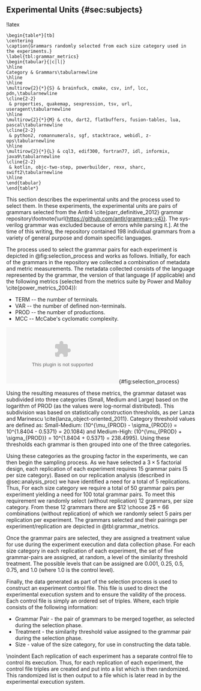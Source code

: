 ## Experimental Units {#sec:subjects}

!latex
~~~
\begin{table*}[tb]
\centering
\caption{Grammars randomly selected from each size category used in the experiments.}
\label{tbl:grammar_metrics}
\begin{tabular}{|c|l|}
\hline
Category & Grammars\tabularnewline
\hline
\hline
\multirow{2}{*}{S} & brainfuck, cmake, csv, inf, lcc, pdn,\tabularnewline
\cline{2-2}
 & properties, quakemap, sexpression, tsv, url, useragent\tabularnewline
\hline
\multirow{2}{*}{M} & cto, dart2, flatbuffers, fusion-tables, lua, pascal\tabularnewline
\cline{2-2}
 & python2, romannumerals, sgf, stacktrace, webidl, z-ops\tabularnewline
\hline
\multirow{2}{*}{L} & cql3, edif300, fortran77, idl, informix, java9\tabularnewline
\cline{2-2}
 & kotlin, objc-two-step, powerbuilder, rexx, sharc, swift2\tabularnewline
\hline
\end{tabular}
\end{table*}
~~~

This section describes the experimental units and the process used to select them. In these experiments, the experimental units are pairs of grammars selected from the Antlr4 \cite{parr_definitive_2012} grammar repository\footnote{\url{https://github.com/antlr/grammars-v4}}. The sys-verilog grammar was excluded because of errors while parsing it.]. At the time of this writing, the repository contained 198 individual grammars from a variety of general purpose and domain specific languages.

The process used to select the grammar pairs for each experiment is depicted in @fig:selection_process and works as follows. Initially, for each of the grammars in the repository we collected a combination of metadata and metric measurements. The metadata collected consists of the language represented by the grammar, the version of that language (if applicable) and the following metrics (selected from the metrics suite by Power and Malloy \cite{power_metrics_2004}):

* TERM -- the number of terminals.
* VAR -- the number of defined non-terminals.
* PROD -- the number of productions.
* MCC -- McCabe's cyclomatic complexity.

![Experimental unit selection process.](images/paper/selection_process.eps){#fig:selection_process}

Using the resulting measures of these metrics, the grammar dataset was subdivided into three categories (Small, Medium and Large) based on the logarithm of PROD (as the values were log-normal distributed). This subdivision was based on statistically construction thresholds, as per Lanza and Marinescu \cite{lanza_object-oriented_2011}. Category threshold values are defined as: Small-Medium: \(10^{\mu_{PROD} - \sigma_{PROD}} = 10^{1.8404 - 0.5371} = 20.1084\) and Medium-High: \(10^{\mu_{PROD} + \sigma_{PROD}} = 10^{1.8404 + 0.5371} = 238.4995\). Using these thresholds each grammar is then grouped into one of the three categories.

Using these categories as the grouping factor in the experiments, we can then begin the sampling process. As we have selected a $3\times 5$ factorial design, each replication of each experiment requires 15 grammar pairs (5 per size category). Based on our replication analysis (described in @sec:analysis_proc) we have identified a need for a total of 5 replications. Thus, For each size category we require a total of 50 grammar pairs per experiment yielding a need for 100 total grammar pairs. To meet this requirement we randomly select (without replication) 12 grammars, per size category. From these 12 grammars there are $12 \choose 2$ = 66 combinations (without replication) of which we randomly select 5 pairs per replication per experiment. The grammars selected and their pairings per experiment/replication are depicted in @tbl:grammar_metrics.

Once the grammar pairs are selected, they are assigned a treatment value for use during the experiment execution and data collection phase. For each size category in each replication of each experiment, the set of five grammar-pairs are assigned, at random, a level of the similarity threshold treatment. The possible levels that can be assigned are 0.001, 0.25, 0.5, 0.75, and 1.0 (where 1.0 is the control level).

Finally, the data generated as part of the selection process is used to construct an experiment control file. This file is used to direct the experimental execution system and to ensure the validity of the process. Each control file is simply an ordered set of triples. Where, each triple consists of the following information:

* Grammar Pair - the pair of grammars to be merged together, as selected during the selection phase.
* Treatment - the similarity threshold value assigned to the grammar pair during the selection phase.
* Size - value of the size category, for use in constructing the data table.

\noindent Each replication of each experiment has a separate control file to control its execution. Thus, for each replication of each experiment, the control file triples are created and put into a list which is then randomized. This randomized list is then output to a file which is later read in by the experimental execution system.
